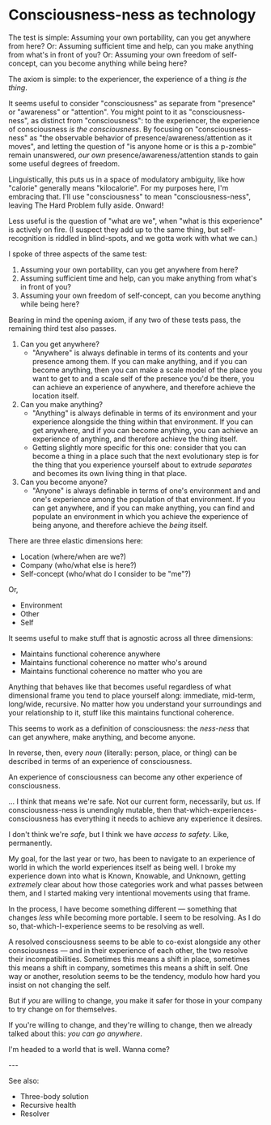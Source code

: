 # Consciousness-ness as technology

The test is simple: Assuming your own portability, can you get anywhere from here? Or: Assuming sufficient time and help, can you make anything from what's in front of you? Or: Assuming your own freedom of self-concept, can you become anything while being here?

The axiom is simple: to the experiencer, the experience of a thing _is the thing_.

It seems useful to consider "consciousness" as separate from "presence" or "awareness" or "attention". You might point to it as "consciousness-ness", as distinct from "consciousness": to the experiencer, the experience of consciousness _is the consciousness_. By focusing on "consciousness-ness" as "the observable behavior of presence/awareness/attention as it moves", and letting the question of "is anyone home or is this a p-zombie" remain unanswered, _our own_ presence/awareness/attention stands to gain some useful degrees of freedom.

Linguistically, this puts us in a space of modulatory ambiguity, like how "calorie" generally means "kilocalorie". For my purposes here, I'm embracing that. I'll use "consciousness" to mean "consciousness-ness", leaving The Hard Problem fully aside. Onward!

Less useful is the question of "what are we", when "what is this experience" is actively on fire. (I suspect they add up to the same thing, but self-recognition is riddled in blind-spots, and we gotta work with what we can.)

I spoke of three aspects of the same test:

1. Assuming your own portability, can you get anywhere from here?
2. Assuming sufficient time and help, can you make anything from what's in front of you?
3. Assuming your own freedom of self-concept, can you become anything while being here?

Bearing in mind the opening axiom, if any two of these tests pass, the remaining third test also passes.

1. Can you get anywhere?
   * "Anywhere" is always definable in terms of its contents and your presence among them. If you can make anything, and if you can become anything, then you can make a scale model of the place you want to get to and a scale self of the presence you'd be there, you can achieve an experience of anywhere, and therefore achieve the location itself.
2. Can you make anything?
   * "Anything" is always definable in terms of its environment and your experience alongside the thing within that environment. If you can get anywhere, and if you can become anything, you can achieve an experience of anything, and therefore achieve the thing itself.
   * Getting slightly more specific for this one: consider that you can become a thing in a place such that the next evolutionary step is for the thing that you experience yourself about to extrude _separates_ and becomes its own living thing in that place.
3. Can you become anyone?
   * "Anyone" is always definable in terms of one's environment and and one's experience among the population of that environment. If you can get anywhere, and if you can make anything, you can find and populate an environment in which you achieve the experience of being anyone, and therefore achieve the _being_ itself.

There are three elastic dimensions here:

* Location (where/when are we?)
* Company (who/what else is here?)
* Self-concept (who/what do I consider to be "me"?)

Or,

* Environment
* Other
* Self

It seems useful to make stuff that is agnostic across all three dimensions:

* Maintains functional coherence anywhere
* Maintains functional coherence no matter who's around
* Maintains functional coherence no matter who you are

Anything that behaves like that becomes useful regardless of what dimensional frame you tend to place yourself along: immediate, mid-term, long/wide, recursive. No matter how you understand your surroundings and your relationship to it, stuff like this maintains functional coherence.

This seems to work as a definition of consciousness: the _ness-ness_ that can get anywhere, make anything, and become anyone.

In reverse, then, every _noun_ (literally: person, place, or thing) can be described in terms of an experience of consciousness.

An experience of consciousness can become any other experience of consciousness.

... I think that means we're safe. Not our current form, necessarily, but _us_. If consciousness-ness is unendingly mutable, then that-which-experiences-consciousness has everything it needs to achieve any experience it desires.

I don't think we're _safe_, but I think we have _access to safety_. Like, permanently.

My goal, for the last year or two, has been to navigate to an experience of world in which the world experiences itself as being well. I broke my experience down into what is Known, Knowable, and Unknown, getting _extremely_ clear about how those categories work and what passes between them, and I started making very intentional movements using that frame.

In the process, I have become something different — something that changes _less_ while becoming more portable. I seem to be resolving. As I do so, that-which-I-experience seems to be resolving as well.

A resolved consciousness seems to be able to co-exist alongside any other consciousness — and in their experience of each other, the two resolve their incompatibilities. Sometimes this means a shift in place, sometimes this means a shift in company, sometimes this means a shift in self. One way or another, resolution seems to be the tendency, modulo how hard you insist on not changing the self.

But if _you_ are willing to change, you make it safer for those in your company to try change on for themselves.

If you're willing to change, and they're willing to change, then we already talked about this: _you can go anywhere_.

I'm headed to a world that is well. Wanna come?

\---

See also:

* Three-body solution
* Recursive health
* Resolver
